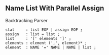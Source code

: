 Name List With Parallel Assign
------------------------------

Backtracking Parser

    stat     : list EOF | assign EOF ;
    assign   : list = list ;
    list     : '[' elements ']' ;
    elements : element (',', element)* ;
    element  : NAME '=' NAME | NAME | list ;
